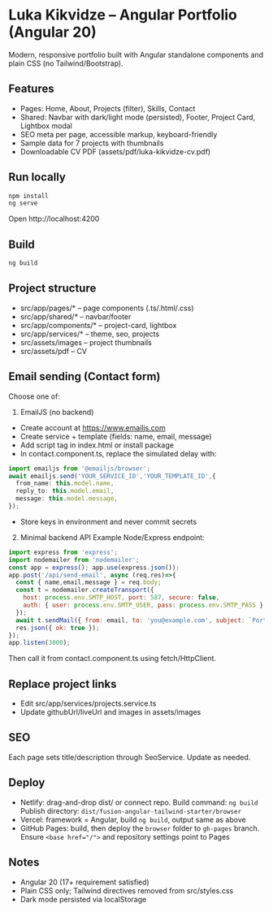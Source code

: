 # Luka Kikvidze – Angular Portfolio (Angular 20)

Modern, responsive portfolio built with Angular standalone components and plain CSS (no Tailwind/Bootstrap).

## Features
- Pages: Home, About, Projects (filter), Skills, Contact
- Shared: Navbar with dark/light mode (persisted), Footer, Project Card, Lightbox modal
- SEO meta per page, accessible markup, keyboard-friendly
- Sample data for 7 projects with thumbnails
- Downloadable CV PDF (assets/pdf/luka-kikvidze-cv.pdf)

## Run locally
```bash
npm install
ng serve
```
Open http://localhost:4200

## Build
```bash
ng build
```

## Project structure
- src/app/pages/* – page components (.ts/.html/.css)
- src/app/shared/* – navbar/footer
- src/app/components/* – project-card, lightbox
- src/app/services/* – theme, seo, projects
- src/assets/images – project thumbnails
- src/assets/pdf – CV

## Email sending (Contact form)
Choose one of:

1) EmailJS (no backend)
- Create account at https://www.emailjs.com
- Create service + template (fields: name, email, message)
- Add script tag in index.html or install package
- In contact.component.ts, replace the simulated delay with:
```ts
import emailjs from '@emailjs/browser';
await emailjs.send('YOUR_SERVICE_ID','YOUR_TEMPLATE_ID',{
  from_name: this.model.name,
  reply_to: this.model.email,
  message: this.model.message,
});
```
- Store keys in environment and never commit secrets

2) Minimal backend API
Example Node/Express endpoint:
```js
import express from 'express';
import nodemailer from 'nodemailer';
const app = express(); app.use(express.json());
app.post('/api/send-email', async (req,res)=>{
  const { name,email,message } = req.body;
  const t = nodemailer.createTransport({
    host: process.env.SMTP_HOST, port: 587, secure: false,
    auth: { user: process.env.SMTP_USER, pass: process.env.SMTP_PASS }
  });
  await t.sendMail({ from: email, to: 'you@example.com', subject: `Portfolio message from ${name}`, text: message });
  res.json({ ok: true });
});
app.listen(3000);
```
Then call it from contact.component.ts using fetch/HttpClient.

## Replace project links
- Edit src/app/services/projects.service.ts
- Update githubUrl/liveUrl and images in assets/images

## SEO
Each page sets title/description through SeoService. Update as needed.

## Deploy
- Netlify: drag-and-drop dist/ or connect repo. Build command: `ng build` Publish directory: `dist/fusion-angular-tailwind-starter/browser`
- Vercel: framework = Angular, build `ng build`, output same as above
- GitHub Pages: build, then deploy the `browser` folder to `gh-pages` branch. Ensure `<base href="/">` and repository settings point to Pages

## Notes
- Angular 20 (17+ requirement satisfied)
- Plain CSS only; Tailwind directives removed from src/styles.css
- Dark mode persisted via localStorage
